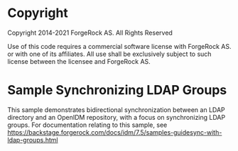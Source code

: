 Copyright
=============
Copyright 2014-2021 ForgeRock AS. All Rights Reserved

Use of this code requires a commercial software license with ForgeRock AS.
or with one of its affiliates. All use shall be exclusively subject
to such license between the licensee and ForgeRock AS.

Sample Synchronizing LDAP Groups
================================

This sample demonstrates bidirectional synchronization between an LDAP directory
and an OpenIDM repository, with a focus on synchronizing LDAP groups. For
documentation relating to this sample, see
https://backstage.forgerock.com/docs/idm/7.5/samples-guidesync-with-ldap-groups.html
